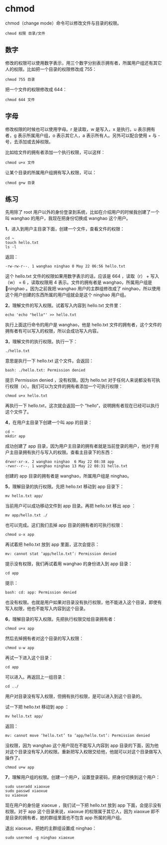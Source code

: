 # chmod

chmod（change mode）命令可以修改文件与目录的权限。

```
chmod 权限 目录/文件
```

## 数字

修改的权限可以使用数字表示，用三个数字分别表示拥有者，所属用户组还有其它人的权限。比如把一个目录的权限修改成 755：

```
chmod 755 目录
```

把一个文件的权限修改成 644：

```
chmod 644 文件
```

## 字母

修改权限的时候也可以使用字母。r 是读取，w 是写入，x 是执行。u 表示拥有者，g 表示所属用户组，o 表示其它人，a 表示所有人。另外可以配合使用 + 与 - 号，去添加或去掉权限。

比如给文件的拥有者添加一个执行权限，可以这样：

```
chmod u+x 文件
```

让某个目录的所属用户组拥有写入权限，可以：

```
chmod g+w 目录
```

## 练习

先用除了 root 用户以外的身份登录到系统，比如在介绍用户的时候我创建了一个叫 wanghao 的用户，我现在把身份切换成 wanghao 这个用户。

**1**，进入到用户主目录下面，创建一个文件，查看文件的权限：

```
cd ~
touch hello.txt
ls -l
```

返回：

```
-rw-rw-r--. 1 wanghao ninghao 0 May 22 06:56 hello.txt
```

这个 hello.txt 文件的权限如果用数字表示的话，应该是 664 ，读取（r） + 写入（w） = 6 ，读取权限用  4 表示。文件的拥有者是 wanghao，所属用户组是 ninghao 。因为之前我把 wanghao 用户的主群组修改成了 ninghao，所以使用这个用户创建的东西所属的用户组就会是这个 ninghao 用户组。

**2**，理解文件的写入权限。试着写入内容到 hello.txt 文件里：

```
echo 'echo "hello"' >> hello.txt
```

执行上面这行命令的用户是 wanghao，他是 hello.txt 文件的拥有者，这个文件的拥有者有可以写入的权限，所以会成功写入内容。

**3**，理解文件的执行权限。执行一下：

```
./hello.txt
```

意思是执行一下 hello.txt 这个文件。会返回：

```
bash: ./hello.txt: Permission denied
```

提示 Permission denied ，没有权限。因为 hello.txt 对于任何人来说都没有可执行权限（x）。我们可以为文件的拥有者添加一个可执行权限：

```
chmod u+x hello.txt
```

再执行一下 hello.txt，这次就会返回一个 ”hello“，说明拥有者现在已经可以执行这个文件了。

**4**，在用户主目录下创建一个叫 app 的目录：

```
cd ~
mkdir app
```

成功创建了 app 目录，因为用户主目录的拥有者就是当前登录的用户，他对于用户主目录拥有执行与写入的权限。查看主目录下的东西：

```
drwxr-xr-x. 2 wanghao ninghao  6 May 22 08:38 app
-rwxr--r--. 1 wanghao ninghao 13 May 22 08:31 hello.txt
```

创建的 app 目录的拥有者是 wanghao，所属用户组是 ninghao。

**5**，理解目录的执行权限。先把 hello.txt 移动到 app 目录下：

```
mv hello.txt app/
```

当前用户可以成功移动文件到 app 目录。再把 hello.txt 移出 app ：

```
mv app/hello.txt ./
```

也可以完成。这们我们去掉 app 目录的拥有者的可执行权限：

```
chmod u-x app
```

再试着把 hello.txt 放到 app 里面，这次会提示：

```
mv: cannot stat ‘app/hello.txt’: Permission denied
```

提示没有权限，我们再试着用 wanghao 的身份进入到 app 目录：

```
cd app
```

提示：

```
bash: cd: app: Permission denied
```

也没有权限。也就是用户如果对目录没有执行权限，他不能进入这个目录，即使有写入权限，他也不能写入内容到这个目录。

**6**，理解目录的写入权限。先把执行权限交给目录拥有者：

```
chmod u+x app
```

然后去掉拥有者对这个目录的写入权限：

```
chmod u-w app
```

再试一下进入这个目录：

```
cd app
```

可以进入。再返回上一组目录：

```
cd ../
```

用户对目录没有写入权限，但拥有执行权限，是可以进入到这个目录的。

试一下把 hello.txt 移动到 app ：

```
mv hello.txt app/
```

返回：

```
mv: cannot move ‘hello.txt’ to ‘app/hello.txt’: Permission denied
```

没权限，因为 wanghao 这个用户现在不能写入内容到 app 目录的下面，因为他对这个目录没有写入的权限。重新把写入权限交给他，他就可以对这个目录做写入操作了。

```
chmod u+w app
```

**7**，理解用户组的权限。创建一个用户，设置登录密码，把身份切换到这个用户：

```
sudo useradd xiaoxue
sudo passwd xiaoxue
su xiaoxue
```

现在用户的身份是 xiaoxue ，我们试一下把 hello.txt 放到 app 下面，会提示没有权限。对于 app 这个目录来说，xiaoxue 的权限属于其它人，因为 xiaoxue 即不是目录的拥有者，她的群组里面也不包含 app 所属的用户组。

退出 xiaoxue，把她的主群组设置成 ninghao：

```
sudo usermod -g ninghao xiaoxue
```





